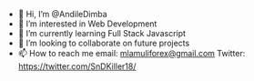 - 👋 Hi, I’m @AndileDimba
- 👀 I’m interested in Web Development
- 🌱 I’m currently learning Full Stack Javascript
- 💞️ I’m looking to collaborate on future projects
- 📫 How to reach me email: mlamuliforex@gmail.com Twitter: https://twitter.com/SnDKiller18/

<!---
AndileDimba/AndileDimba is a ✨ special ✨ repository because its `README.md` (this file) appears on your GitHub profile.
You can click the Preview link to take a look at your changes.
--->
